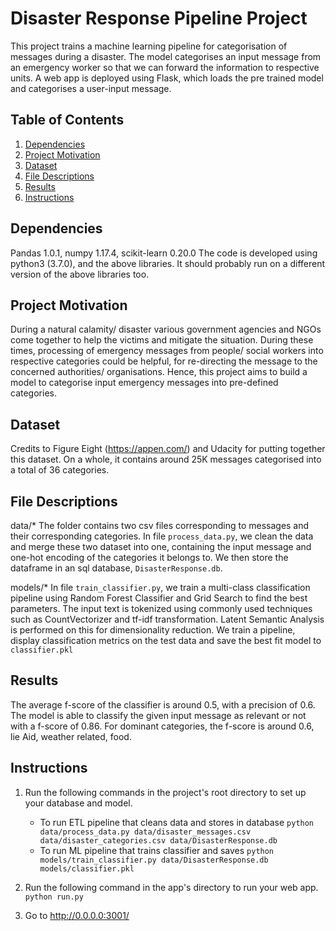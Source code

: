 # Disaster Response Pipeline Project
This project trains a machine learning pipeline for categorisation of messages during a disaster. The model categorises an input message from an emergency worker so that we can forward the information to respective units. A web app is deployed using Flask, which loads the pre trained model and categorises a user-input message.

## Table of Contents
1. [Dependencies](#deps)
2. [Project Motivation](#motivation)
3. [Dataset](#dataset)
4. [File Descriptions](#desc)
5. [Results](#results)
6. [Instructions](#instructions)

## Dependencies<a name="deps"></a>
Pandas 1.0.1, numpy 1.17.4, scikit-learn 0.20.0
The code is developed using python3 (3.7.0), and the above libraries. It should probably run on a different version of the above libraries too.

## Project Motivation<a name="motivation"></a>
During a natural calamity/ disaster various government agencies and NGOs come together to help the victims and mitigate the situation. During these times, processing of emergency messages from people/ social workers into respective categories could be helpful, for re-directing the message to the concerned authorities/ organisations. Hence, this project aims to build a model to categorise input emergency messages into pre-defined categories.

## Dataset<a name="dataset"></a>
Credits to Figure Eight (https://appen.com/) and Udacity for putting together this dataset. On a whole, it contains around 25K messages categorised into a total of 36 categories.

## File Descriptions<a name="desc"></a>
data/*
The folder contains two csv files corresponding to messages and their corresponding categories. In file `process_data.py`, we clean the data and merge these two dataset into one, containing the input message and one-hot encoding of the categories it belongs to. We then store the dataframe in an sql database, `DisasterResponse.db`.

models/*
In file `train_classifier.py`, we train a multi-class classification pipeline using Random Forest Classifier and Grid Search to find the best parameters. The input text is tokenized using commonly used techniques such as CountVectorizer and tf-idf transformation. Latent Semantic Analysis is performed on this for dimensionality reduction.
We train a pipeline, display classification metrics on the test data and save the best fit model to `classifier.pkl`

## Results<a name="results"></a>
The average f-score of the classifier is around 0.5, with a precision of 0.6. The model is able to classify the given input message as relevant or not with a f-score of 0.86. For dominant categories, the f-score is around 0.6, lie Aid, weather related, food.


## Instructions<a name="instructions"></a>
1. Run the following commands in the project's root directory to set up your database and model.

    - To run ETL pipeline that cleans data and stores in database
        `python data/process_data.py data/disaster_messages.csv data/disaster_categories.csv data/DisasterResponse.db`
    - To run ML pipeline that trains classifier and saves
        `python models/train_classifier.py data/DisasterResponse.db models/classifier.pkl`

2. Run the following command in the app's directory to run your web app.
    `python run.py`

3. Go to http://0.0.0.0:3001/
